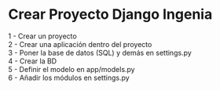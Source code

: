 Crear Proyecto Django Ingenia
=============================

1 - Crear un proyecto<br>
2 - Crear una aplicación dentro del proyecto<br>
3 - Poner la base de datos (SQL) y demás en settings.py<br>
4 - Crear la BD<br>
5 - Definir el modelo en app/models.py<br>
6 - Añadir los módulos en settings.py<br>


